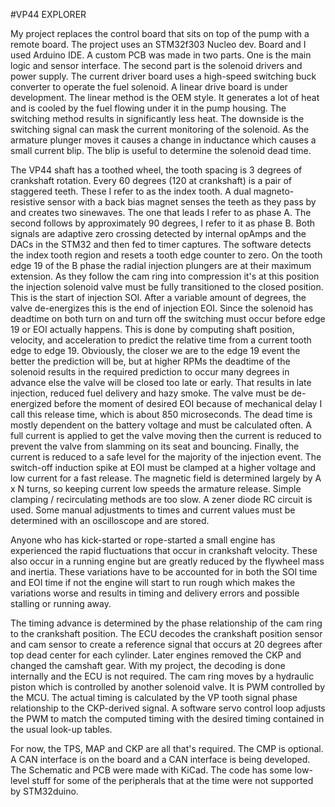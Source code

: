#VP44 EXPLORER

My project replaces the control board that sits on top of the pump with a remote board.
The project uses an STM32f303 Nucleo dev. Board and I used Arduino IDE.
A custom PCB was made in two parts. One is the main logic and sensor interface. The second part is the 
solenoid drivers and power supply. The current driver board uses a high-speed switching buck converter
to operate the fuel solenoid. A linear drive board is under development.
The linear method is the OEM style. It generates a lot of heat and is cooled by the fuel flowing
under it in the pump housing. The switching method results in significantly less heat. The downside is the switching signal can
mask the current monitoring of the solenoid. As the armature plunger moves it causes a change in inductance which causes a small current blip.
The blip is useful to determine the solenoid dead time.

The VP44 shaft has a toothed wheel, the tooth spacing is 3 degrees of crankshaft rotation.
Every 60 degrees (120 at crankshaft) is a pair of staggered teeth.
These I refer to as the index tooth.
A dual magneto-resistive sensor with a back bias magnet senses the teeth as they pass by and creates two sinewaves.
The one that leads I refer to as phase A. The second follows by approximately 90 degrees, I refer to it as phase B.
Both signals are adaptive zero crossing detected by internal opAmps and the DACs in the STM32 and then fed to timer captures.
The software detects the index tooth region and resets a tooth edge counter to zero.
On the tooth edge 19 of the B phase the radial injection plungers are at their maximum extension.
As they follow the cam ring into compression it's at this position the injection solenoid valve must be fully transitioned to the closed position.
This is the start of injection SOI. After a variable amount of degrees, the valve de-energizes this is the end of injection EOI.
Since the solenoid has deadtime on both turn on and turn off the switching must occur before edge 19 or EOI actually happens.
This is done by computing shaft position, velocity, and acceleration to predict the relative time from a current tooth edge to edge 19.
Obviously, the closer we are to the edge 19 event the better the prediction will be, but at higher RPMs the deadtime of the solenoid results in the required prediction to
occur many degrees in advance else the valve will be closed too late or early.
That results in late injection, reduced fuel delivery and hazy smoke.
The valve must be de-energized before the moment of desired EOI because of mechanical delay I call this release time, which is about 850 microseconds.
The dead time is mostly dependent on the battery voltage and must be calculated often. 
A full current is applied to get the valve moving then the current is reduced to prevent the valve from slamming on its seat and bouncing.
Finally, the current is reduced to a safe level for the majority of the injection event.
The switch-off induction spike at EOI must be clamped at a higher voltage and low current for a fast release.
The magnetic field is determined largely by A x N turns, so keeping current low speeds the armature release.
Simple clamping / recirculating methods are too slow. A zener diode RC circuit is used. 
Some manual adjustments to times and current values must be determined with an oscilloscope and are stored.

Anyone who has kick-started or rope-started a small engine has experienced the rapid fluctuations that occur in 
crankshaft velocity. These also occur in a running engine but are greatly reduced by the flywheel mass
and inertia. These variations have to be accounted for in both the SOI time and EOI time if not the
engine will start to run rough which makes the variations worse and results in timing and delivery
errors and possible stalling or running away.

The timing advance is determined by the phase relationship of the cam ring to the crankshaft position.
The ECU decodes the crankshaft position sensor and cam sensor to create a reference signal that
occurs at 20 degrees after top dead center for each cylinder. Later engines removed the CKP and changed the camshaft gear. 
With my project, the decoding is done internally and the ECU is not required. 
The cam ring moves by a hydraulic piston which is controlled by another solenoid valve. It is PWM controlled by the MCU. 
The actual timing is calculated by the VP tooth signal phase relationship to the CKP-derived signal. 
A software servo control loop adjusts the PWM to match the computed timing with the desired timing contained in the usual look-up tables.

For now, the TPS, MAP and CKP are all that's required. The CMP is optional. A CAN interface is on the board and a CAN interface is being developed.
The Schematic and PCB were made with KiCad. The code has some low-level stuff for some of the peripherals that at the time were not supported by STM32duino.